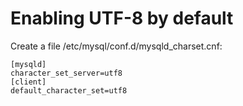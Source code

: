 # Enabling UTF-8 by default

Create a file /etc/mysql/conf.d/mysqld_charset.cnf:

    [mysqld]
    character_set_server=utf8
    [client]
    default_character_set=utf8
